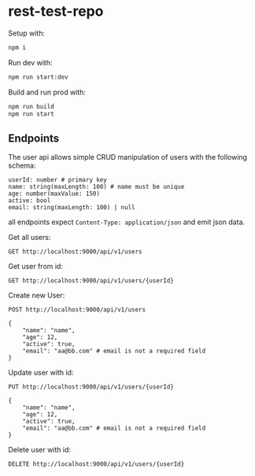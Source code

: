 # rest-test-repo

Setup with:
```bash
npm i
```

Run dev with:
```bash
npm run start:dev
```

Build and run prod with:
```bash
npm run build
npm run start
```

## Endpoints

The user api allows simple CRUD manipulation of users with the following schema:
```
userId: number # primary key
name: string(maxLength: 100) # name must be unique
age: number(maxValue: 150)
active: bool
email: string(maxLength: 100) | null
```

all endpoints expect `Content-Type: application/json` and emit json data.

Get all users:
```http request
GET http://localhost:9000/api/v1/users
```

Get user from id:
```http request
GET http://localhost:9000/api/v1/users/{userId}
```

Create new User:
```http request
POST http://localhost:9000/api/v1/users

{
	"name": "name",
	"age": 12,
	"active": true,
	"email": "aa@bb.com" # email is not a required field
}
```

Update user with id:
```http request
PUT http://localhost:9000/api/v1/users/{userId}

{
	"name": "name",
	"age": 12,
	"active": true,
	"email": "aa@bb.com" # email is not a required field
}
```

Delete user with id:
```http request
DELETE http://localhost:9000/api/v1/users/{userId}
```

